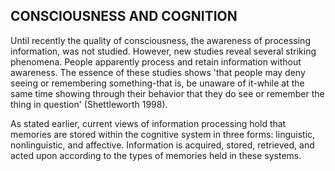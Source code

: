 ## CONSCIOUSNESS AND COGNITION

Until recently the quality of consciousness, the awareness of processing information, was not studied. However, new studies reveal several striking phenomena. People apparently process and retain information without awareness. The essence of these studies shows 'that people may deny seeing or remembering something-that is, be unaware of it-while at the same time showing through their behavior that they do see or remember the thing in question' (Shettleworth 1998).

As stated earlier, current views of information processing hold that memories are stored within the cognitive system in three forms: linguistic, nonlinguistic, and affective. Information is acquired, stored, retrieved, and acted upon according to the types of memories held in these systems.